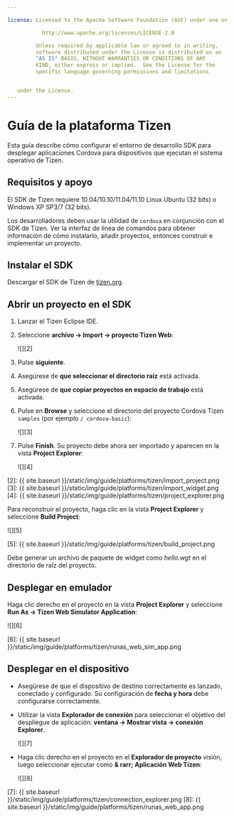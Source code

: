 ```yaml
---

license: Licensed to the Apache Software Foundation (ASF) under one or more contributor license agreements. See the NOTICE file distributed with this work for additional information regarding copyright ownership. The ASF licenses this file to you under the Apache License, Version 2.0 (the "License"); you may not use this file except in compliance with the License. You may obtain a copy of the License at

           http://www.apache.org/licenses/LICENSE-2.0

         Unless required by applicable law or agreed to in writing,
         software distributed under the License is distributed on an
         "AS IS" BASIS, WITHOUT WARRANTIES OR CONDITIONS OF ANY
         KIND, either express or implied.  See the License for the
         specific language governing permissions and limitations


   under the License.
---
```


# Guía de la plataforma Tizen

Esta guía describe cómo configurar el entorno de desarrollo SDK para desplegar aplicaciones Cordova para dispositivos que ejecutan el sistema operativo de Tizen.

## Requisitos y apoyo

El SDK de Tizen requiere 10.04/10.10/11.04/11.10 Linux Ubuntu (32 bits) o Windows XP SP3/7 (32 bits).

Los desarrolladores deben usar la utilidad de `cordova` en conjunción con el SDK de Tizen. Ver la interfaz de línea de comandos para obtener información de cómo instalarlo, añadir proyectos, entonces construir e implementar un proyecto.

## Instalar el SDK

Descargar el SDK de Tizen de [tizen.org][1].

 [1]: https://developer.tizen.org/sdk

<!--

- (optional) Install Tizen Cordova template projects: copy the
  `/templates` directory content into the Tizen Eclipse IDE web
  templates directory (e.g:
  `/home/my_username/tizen-sdk/IDE/Templates/web`).

- __Method #2: Use Tizen Eclipse IDE Cordova Tizen project templates__
    - Launch Tizen Eclipse IDE
    - Select  __File &rarr; New &rarr; Tizen Web Project__
    - Select __User Template__ and __User defined__ items
    - Select one of the Tizen Cordova template (e.g: __CordovaBasicTemplate__)
    - Fill the __Project name__ and its target __Location__

    ![](img/guide/platforms/tizen/project_template.png)

    - Click __Finish__

    ![](img/guide/platforms/tizen/project_explorer.png)

    - Your project should now appear in the __Project Explorer__ view

-->

## Abrir un proyecto en el SDK

1.  Lanzar el Tizen Eclipse IDE.

2.  Seleccione **archivo → Import → proyecto Tizen Web**:

    ![][2]

3.  Pulse **siguiente**.

4.  Asegúrese de **que seleccionar el directorio raíz** está activada.

5.  Asegúrese de **que copiar proyectos en espacio de trabajo** está activada.

6.  Pulse en **Browse** y seleccione el directorio del proyecto Cordova Tizen `samples` (por ejemplo `/ cordova-basic`):

    ![][3]

7.  Pulse **Finish**. Su proyecto debe ahora ser importado y aparecen en la vista **Project Explorer**:

    ![][4]

 [2]: {{ site.baseurl }}/static/img/guide/platforms/tizen/import_project.png
 [3]: {{ site.baseurl }}/static/img/guide/platforms/tizen/import_widget.png
 [4]: {{ site.baseurl }}/static/img/guide/platforms/tizen/project_explorer.png

Para reconstruir el proyecto, haga clic en la vista **Project Explorer** y seleccione **Build Project**:

![][5]

 [5]: {{ site.baseurl }}/static/img/guide/platforms/tizen/build_project.png

Debe generar un archivo de paquete de widget como *hello.wgt* en el directorio de raíz del proyecto.

## Desplegar en emulador

Haga clic derecho en el proyecto en la vista **Project Explorer** y seleccione **Run As → Tizen Web Simulator Application**:

![][6]

 [6]: {{ site.baseurl }}/static/img/guide/platforms/tizen/runas_web_sim_app.png

## Desplegar en el dispositivo

*   Asegúrese de que el dispositivo de destino correctamente es lanzado, conectado y configurado. Su configuración de **fecha y hora** debe configurarse correctamente.

*   Utilizar la vista **Explorador de conexión** para seleccionar el objetivo del despliegue de aplicación: **ventana → Mostrar vista → conexión Explorer**.

    ![][7]

*   Haga clic derecho en el proyecto en el **Explorador de proyecto** visión, luego seleccionar ejecutar como **& rarr; Aplicación Web Tizen**:

    ![][8]

 [7]: {{ site.baseurl }}/static/img/guide/platforms/tizen/connection_explorer.png
 [8]: {{ site.baseurl }}/static/img/guide/platforms/tizen/runas_web_app.png
